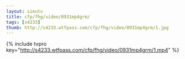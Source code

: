 ```yaml
--- 
layout: sieutv
title: cfp/fhg/video/0931mp4grm/
tags: [s4233]
thumb: http://s4233.wtfpass.com/cfp/fhg/video/0931mp4grm/1.jpg
---
```

{% include tvpro key="http://s4233.wtfpass.com/cfp/fhg/video/0931mp4grm/1.mp4" %} 
